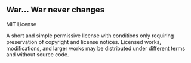 War...
War never changes
------------------------------------------------------------------------------------

MIT License

A short and simple permissive license with conditions only requiring preservation of copyright and license notices. Licensed works, modifications, and larger works may be distributed under different terms and without source code.

